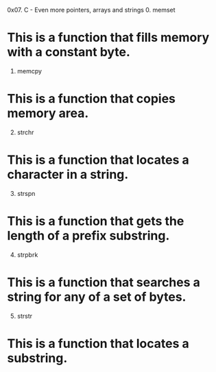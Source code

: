 0x07. C - Even more pointers, arrays and strings
0. memset
# This is a function that fills memory with a constant byte.
1. memcpy
# This is a function that copies memory area.
2. strchr
# This is a function that locates a character in a string.
3. strspn
# This is a function that gets the length of a prefix substring.
4. strpbrk
# This is a function that searches a string for any of a set of bytes.
5. strstr
# This is a function that locates a substring.
